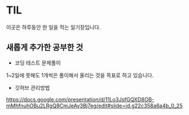 # TIL

이곳은 하루동안 한 일을 적는 일기장입니다.

## 새롭게 추가한 공부한 것

- 코딩 테스트 문제풀이

1~2일에 못해도 1개씩은 풀이해서 올리는 것을 목표로 하고 있습니다.

- 깃허브 관리방법

https://docs.google.com/presentation/d/11Lo3JsfGQXD8OB-mMhfnuhOBu2LRgQ8CmJeAv3Bj7eg/edit#slide=id.g22c358a6a4b_0_25

